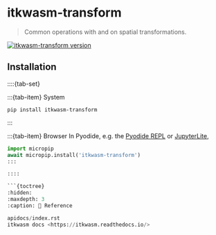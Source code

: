 itkwasm-transform
=======

> Common operations with and on spatial transformations.

[![itkwasm-transform version](https://badge.fury.io/py/itkwasm_transform.svg)](https://pypi.org/project/itkwasm_transform/)

## Installation

::::{tab-set}

:::{tab-item} System
```shell
pip install itkwasm-transform
```
:::

:::{tab-item} Browser
In Pyodide, e.g. the [Pyodide REPL](https://pyodide.org/en/stable/console.html) or [JupyterLite](https://jupyterlite.readthedocs.io/en/latest/try/lab),

```python
import micropip
await micropip.install('itkwasm-transform')
:::

::::

```{toctree}
:hidden:
:maxdepth: 3
:caption: 📖 Reference

apidocs/index.rst
itkwasm docs <https://itkwasm.readthedocs.io/>
```
